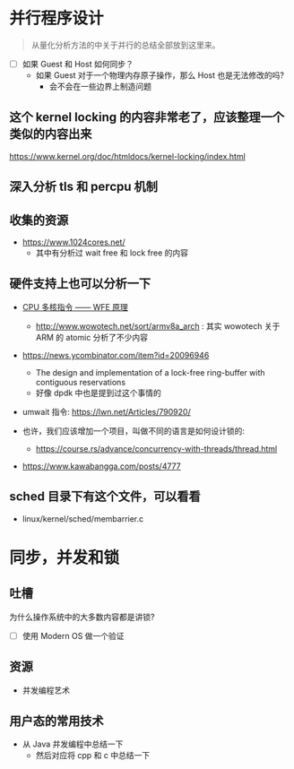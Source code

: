 # 并行程序设计

> 从量化分析方法的中关于并行的总结全部放到这里来。

- [ ] 如果 Guest 和 Host 如何同步？
  - 如果 Guest 对于一个物理内存原子操作，那么 Host 也是无法修改的吗?
    - 会不会在一些边界上制造问题

## 这个 kernel locking 的内容非常老了，应该整理一个类似的内容出来
https://www.kernel.org/doc/htmldocs/kernel-locking/index.html

## 深入分析 tls 和 percpu 机制

## 收集的资源
- https://www.1024cores.net/
  - 其中有分析过 wait free 和 lock free 的内容

## 硬件支持上也可以分析一下
- [CPU 多核指令 —— WFE 原理](http://www.wowotech.net/armv8a_arch/499.html)
  - http://www.wowotech.net/sort/armv8a_arch : 其实 wowotech 关于 ARM 的 atomic 分析了不少内容

- https://news.ycombinator.com/item?id=20096946
  - The design and implementation of a lock-free ring-buffer with contiguous reservations
  - 好像 dpdk 中也是提到过这个事情的

- umwait 指令: https://lwn.net/Articles/790920/

- 也许，我们应该增加一个项目，叫做不同的语言是如何设计锁的:
  - https://course.rs/advance/concurrency-with-threads/thread.html
- https://www.kawabangga.com/posts/4777

## sched 目录下有这个文件，可以看看
- linux/kernel/sched/membarrier.c

# 同步，并发和锁

## 吐槽
为什么操作系统中的大多数内容都是讲锁?
- [ ] 使用 Modern OS 做一个验证

## 资源
- 并发编程艺术

## 用户态的常用技术
- 从 Java 并发编程中总结一下
  - 然后对应将 cpp 和 c 中总结一下
